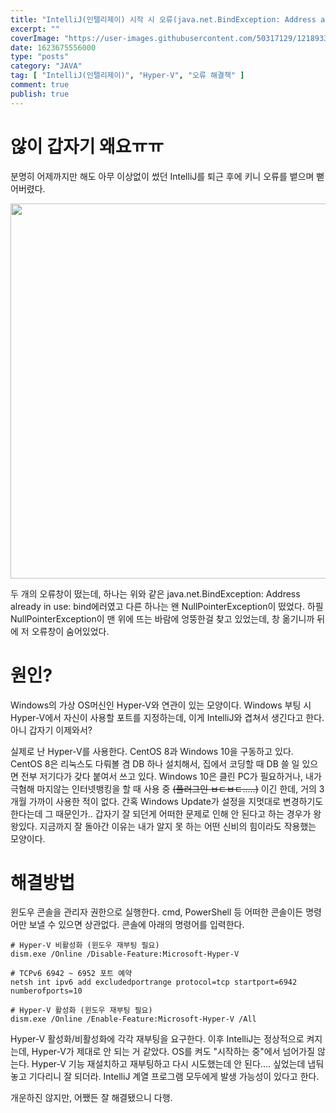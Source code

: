 ```yaml
---
title: "IntelliJ(인텔리제이) 시작 시 오류(java.net.BindException: Address already in use: bind)"
excerpt: ""
coverImage: "https://user-images.githubusercontent.com/50317129/121893356-d6d48480-cd58-11eb-80bb-d4611be3bd40.png"
date: 1623675556000
type: "posts"
category: "JAVA"
tag: [ "IntelliJ(인텔리제이)", "Hyper-V", "오류 해결책" ]
comment: true
publish: true
---
```


# 않이 갑자기 왜요ㅠㅠ

분명히 어제까지만 해도 아무 이상없이 썼던 <span class="blue-400">IntelliJ</span>를 퇴근 후에 키니 오류를 뱉으며 뻗어버렸다.

<p align="center">
	<img src="https://user-images.githubusercontent.com/50317129/121893316-c6bca500-cd58-11eb-9c2a-658c604ee6d1.png" width="600px" />
</p>

두 개의 오류창이 떴는데, 하나는 위와 같은 <span class="red-A400">java.net.BindException: Address already in use: bind</span>에러였고 다른 하나는 왠 <span class="red-A400">NullPointerException</span>이 떴었다. 하필 <span class="red-A400">NullPointerException</span>이 맨 위에 뜨는 바람에 엉뚱한걸 찾고 있었는데, 창 옮기니까 뒤에 저 오류창이 숨어있었다.

# 원인?

Windows의 가상 OS머신인 <span class="lightBlue-A400">Hyper-V</span>와 연관이 있는 모양이다. Windows 부팅 시 <span class="lightBlue-A400">Hyper-V</span>에서 자신이 사용할 포트를 지정하는데, 이게 <span class="blue-400">IntelliJ</span>와 겹쳐서 생긴다고 한다. 아니 갑자기 이제와서?

실제로 난 <span class="lightBlue-A400">Hyper-V</span>를 사용한다. CentOS 8과 Windows 10을 구동하고 있다. CentOS 8은 리눅스도 다뤄볼 겸 DB 하나 설치해서, 집에서 코딩할 때 DB 쓸 일 있으면 전부 저기다가 갖다 붙여서 쓰고 있다. Windows 10은 클린 PC가 필요하거나, 내가 극혐해 마지않는 인터넷뱅킹을 할 때 사용 중 ~~(플러그인 ㅂㄷㅂㄷ.....)~~ 이긴 한데, 거의 3개월 가까이 사용한 적이 없다. 간혹 Windows Update가 설정을 지멋대로 변경하기도 한다는데 그 때문인가.. 갑자기 잘 되던게 어떠한 문제로 인해 안 된다고 하는 경우가 왕왕있다. 지금까지 잘 돌아간 이유는 내가 알지 못 하는 어떤 신비의 힘이라도 작용했는 모양이다.

# 해결방법

<span class="green-A400">윈도우 콘솔을 관리자 권한으로 실행</span>한다. <span class="blue-400">cmd</span>, <span class="blue-400">PowerShell</span> 등 어떠한 콘솔이든 명령어만 보낼 수 있으면 상관없다. 콘솔에 아래의 명령어를 입력한다.

``` batch
# Hyper-V 비활성화 (윈도우 재부팅 필요)
dism.exe /Online /Disable-Feature:Microsoft-Hyper-V

# TCPv6 6942 ~ 6952 포트 예약
netsh int ipv6 add excludedportrange protocol=tcp startport=6942 numberofports=10

# Hyper-V 활성화 (윈도우 재부팅 필요)
dism.exe /Online /Enable-Feature:Microsoft-Hyper-V /All
```

<span class="lightBlue-A400">Hyper-V</span> 활성화/비활성화에 각각 재부팅을 요구한다. 이후 <span class="blue-400">IntelliJ</span>는 정상적으로 켜지는데, <span class="lightBlue-A400">Hyper-V</span>가 제대로 안 되는 거 같았다. OS를 켜도 "시작하는 중"에서 넘어가질 않는다. <span class="lightBlue-A400">Hyper-V</span> 기능 재설치하고 재부팅하고 다시 시도했는데 안 된다.... 싶었는데 냅둬놓고 기다리니 잘 되더라. IntelliJ 계열 프로그램 모두에게 발생 가능성이 있다고 한다.

개운하진 않지만, 어쨌든 잘 해결됐으니 다행.